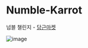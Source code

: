 # Numble-Karrot
<div>
  넘블 챌린지 - <a href='http://54.180.83.222:8080/'>당근마켓</a>
</div>


![image](https://user-images.githubusercontent.com/53372971/153955817-2a17751a-11ef-4ed6-820b-9c1de06d6986.png)
